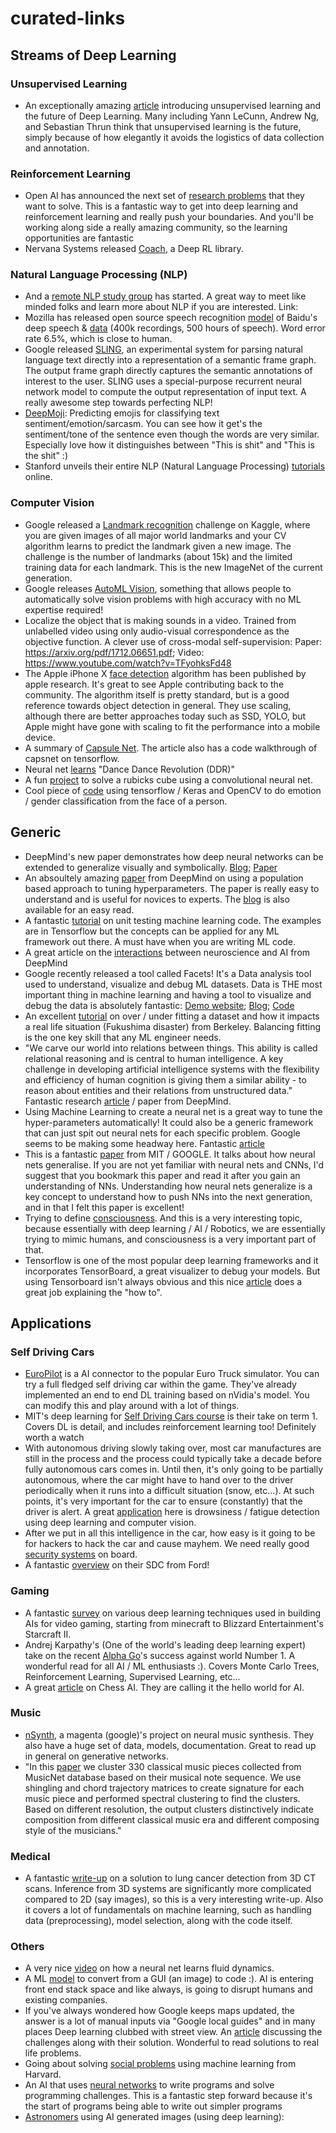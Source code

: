 # curated-links

## Streams of Deep Learning
### Unsupervised Learning
* An exceptionally amazing [article](https://medium.com/intuitionmachine/navigating-the-unsupervised-learning-landscape-951bd5842df9) introducing unsupervised learning and the future of Deep Learning. Many including Yann LeCunn, Andrew Ng, and Sebastian Thrun think that unsupervised learning is the future, simply because of how elegantly it avoids the logistics of data collection and annotation.

### Reinforcement Learning
* Open AI has announced the next set of [research problems](https://blog.openai.com/requests-for-research-2/) that they want to solve. This is a fantastic way to get into deep learning and reinforcement learning and really push your boundaries. And you'll be working along side a really amazing community, so the learning opportunities are fantastic
* Nervana Systems released [Coach](http://coach.nervanasys.com/), a Deep RL library. 

### Natural Language Processing (NLP)
* And a [remote NLP study group](http://forums.fast.ai/t/remote-nlp-focused-study-group/10768) has started. A great way to meet like minded folks and learn more about NLP if you are interested. Link: 
* Mozilla has released open source speech recognition [model](https://github.com/mozilla/DeepSpeech) of Baidu's deep speech & [data](https://voice.mozilla.org/data) (400k recordings, 500 hours of speech). Word error rate 6.5%, which is close to human.
* Google released [SLING](https://research.googleblog.com/2017/11/sling-natural-language-frame-semantic.html), an experimental system for parsing natural language text directly into a representation of a semantic frame graph. The output frame graph directly captures the semantic annotations of interest to the user. SLING uses a special-purpose recurrent neural network model to compute the output representation of input text. A really awesome step towards perfecting NLP!
* [DeepMoji](https://arxiv.org/abs/1708.00524): Predicting emojis for classifying text sentiment/emotion/sarcasm. You can see how it get's the sentiment/tone of the sentence even though the words are very similar. Especially love how it distinguishes between "This is shit" and "This is the shit" :)
* Stanford unveils their entire NLP (Natural Language Processing) [tutorials](https://www.youtube.com/playlist?list=PL3FW7Lu3i5Jsnh1rnUwq_TcylNr7EkRe6) online.

### Computer Vision
* Google released a [Landmark recognition](https://www.kaggle.com/c/landmark-recognition-challenge) challenge on Kaggle, where you are given images of all major world landmarks and your CV algorithm learns to predict the landmark given a new image. The challenge is the number of landmarks (about 15k) and the limited training data for each landmark. This is the new ImageNet of the current generation.
* Google releases [AutoML Vision](https://www.blog.google/topics/google-cloud/cloud-automl-making-ai-accessible-every-business/), something that allows people to automatically solve vision problems with high accuracy with no ML expertise required!
* Localize the object that is making sounds in a video. Trained from unlabelled video using only audio-visual correspondence as the objective function. A clever use of cross-modal self-supervision: Paper: https://arxiv.org/pdf/1712.06651.pdf; Video: https://www.youtube.com/watch?v=TFyohksFd48
* The Apple iPhone X [face detection](https://machinelearning.apple.com/2017/11/16/face-detection.html) algorithm has been published by apple research. It's great to see Apple contributing back to the community. The algorithm itself is pretty standard, but is a good reference towards object detection in general. They use scaling, although there are better approaches today such as SSD, YOLO, but Apple might have gone with scaling to fit the performance into a mobile device.
* A summary of [Capsule Net](https://hackernoon.com/what-is-a-capsnet-or-capsule-network-2bfbe48769cc). The article also has a code walkthrough of capsnet on tensorflow.
* Neural net [learns](https://arxiv.org/abs/1703.06891) "Dance Dance Revolution (DDR)"
* A fun [project](https://github.com/jerpint/rubiks_cube_convnet) to solve a rubicks cube using a convolutional neural net.
* Cool piece of [code](https://github.com/oarriaga/face_classification) using tensorflow / Keras and OpenCV to do emotion / gender classification from the face of a person.

## Generic
* DeepMind's new paper demonstrates how deep neural networks can be extended to generalize visually and symbolically. [Blog](https://deepmind.com/blog/learning-explanatory-rules-noisy-data/); [Paper](http://www.jair.org/media/5714/live-5714-10391-jair.pdf)
* An absoultely amazing [paper](https://arxiv.org/abs/1711.09846) from DeepMind on using a population based approach to tuning hyperparameters. The paper is really easy to understand and is useful for novices to experts. The [blog](https://deepmind.com/blog/population-based-training-neural-networks/) is also available for an easy read.
* A fantastic [tutorial](https://medium.com/@keeper6928/how-to-unit-test-machine-learning-code-57cf6fd81765) on unit testing machine learning code. The examples are in Tensorflow but the concepts can be applied for any ML framework out there. A must have when you are writing ML code.
* A great article on the [interactions](https://deepmind.com/blog/ai-and-neuroscience-virtuous-circle/) between neuroscience and AI from DeepMind
* Google recently released a tool called Facets! It's a Data analysis tool used to understand, visualize and debug ML datasets. Data is THE most important thing in machine learning and having a tool to visualize and debug the data is absolutely fantastic: 
[Demo website](https://pair-code.github.io/facets/); [Blog](https://research.googleblog.com/2017/07/facets-open-source-visualization-tool.html); [Code](https://github.com/pair-code/facets)
* An excellent [tutorial](https://ml.berkeley.edu/blog/2017/07/13/tutorial-4/) on over / under fitting a dataset and how it impacts a real life situation (Fukushima disaster) from Berkeley. Balancing fitting is the one key skill that any ML engineer needs.
* "We carve our world into relations between things. This ability is called relational reasoning and is central to human intelligence. A key challenge in developing artificial intelligence systems with the flexibility and efficiency of human cognition is giving them a similar ability - to reason about entities and their relations from unstructured data." Fantastic research [article](https://deepmind.com/blog/neural-approach-relational-reasoning/) / paper from DeepMind.
* Using Machine Learning to create a neural net is a great way to tune the hyper-parameters automatically! It could also be a generic framework that can just spit out neural nets for each specific problem. Google seems to be making some headway here. Fantastic [article](https://research.googleblog.com/2017/05/using-machine-learning-to-explore.html)
* This is a fantastic [paper](https://openreview.net/pdf?id=Sy8gdB9xx) from MIT / GOOGLE. It talks about how neural nets generalise. If you are not yet familiar with neural nets and CNNs, I'd suggest that you bookmark this paper and read it after you gain an understanding of NNs. Understanding how neural nets generalize is a key concept to understand how to push NNs into the next generation, and in that I felt this paper is excellent! 
* Trying to define [consciousness](http://www.bbc.com/news/science-environment-39482345). And this is a very interesting topic, because essentially with deep learning / AI / Robotics, we are essentially trying to mimic humans, and consciousness is a very important part of that.
* Tensorflow is one of the most popular deep learning frameworks and it incorporates TensorBoard, a great visualizer to debug your models. But using Tensorboard isn't always obvious and this nice [article](https://medium.com/towards-data-science/visualizing-your-model-using-tensorboard-796ebb73e98d) does a great job explaining the "how to".

## Applications
### Self Driving Cars
* [EuroPilot](https://github.com/marshq/europilot) is a AI connector to the popular Euro Truck simulator. You can try a full fledged self driving car within the game. They've already implemented an end to end DL training based on nVidia's model. You can modify this and play around with a lot of things.
* MIT's deep learning for [Self Driving Cars course](https://www.youtube.com/playlist?list=PLrAXtmErZgOeiKm4sgNOknGvNjby9efdf) is their take on term 1. Covers DL is detail, and includes reinforcement learning too! Definitely worth a watch
* With autonomous driving slowly taking over, most car manufactures are still in the process and the process could typically take a decade before fully autonomous cars comes in. Until then, it's only going to be partially autonomous, where the car might have to hand over to the driver periodically when it runs into a difficult situation (snow, etc...). At such points, it's very important for the car to ensure (constantly) that the driver is alert. A great [application](https://www.youtube.com/watch?v=uGvvCgqYmpY) here is drowsiness / fatigue detection using deep learning and computer vision.
* After we put in all this intelligence in the car, how easy is it going to be for hackers to hack the car and cause mayhem. We need really good [security systems](https://www.wired.com/2017/04/ubers-former-top-hacker-securing-autonomous-cars-really-hard-problem/) on board.
* A fantastic [overview](https://medium.com/@ford/what-it-takes-to-be-a-self-driving-leader-71928b94870e) on their SDC from Ford! 

### Gaming
* A fantastic [survey](https://arxiv.org/pdf/1708.07902.pdf) on various deep learning techniques used in building AIs for video gaming, starting from minecraft to Blizzard Entertainment's Starcraft II.
* Andrej Karpathy's (One of the world's leading deep learning expert) take on the recent [Alpha Go](https://medium.com/@karpathy/alphago-in-context-c47718cb95a5)'s success against world Number 1. A wonderful read for all AI / ML enthusiasts :). Covers Monte Carlo Trees, Reinforcement Learning, Supervised Learning, etc...
* A great [article](https://medium.freecodecamp.com/simple-chess-ai-step-by-step-1d55a9266977) on Chess AI. They are calling it the hello world for AI.

### Music
* [nSynth](https://magenta.tensorflow.org/nsynth), a magenta (google)'s project on neural music synthesis. They also have a huge set of data, models, documentation. Great to read up in general on generative networks.
* "In this [paper](https://arxiv.org/abs/1706.08928) we cluster 330 classical music pieces collected from MusicNet database based on their musical note sequence. We use shingling and chord trajectory matrices to create signature for each music piece and performed spectral clustering to find the clusters. Based on different resolution, the output clusters distinctively indicate composition from different classical music era and different composing style of the musicians." 

### Medical
* A fantastic [write-up](http://juliandewit.github.io/kaggle-ndsb2017/) on a solution to lung cancer detection from 3D CT scans. Inference from 3D systems are significantly more complicated compared to 2D (say images), so this is a very interesting write-up. Also it covers a lot of fundamentals on machine learning, such as handling data (preprocessing), model selection, along with the code itself.

### Others
* A very nice [video](https://www.youtube.com/watch?v=iOWamCtnwTc&app=desktop) on how a neural net learns fluid dynamics.
* A ML [model](https://arxiv.org/abs/1705.07962) to convert from a GUI (an image) to code :). AI is entering front end stack space and like always, is going to disrupt humans and existing companies.
* If you've always wondered how Google keeps maps updated, the answer is a lot of manual inputs via "Google local guides" and in many places Deep learning clubbed with street view. An [article](https://research.googleblog.com/2017/05/updating-google-maps-with-deep-learning.html) discussing the challenges along with their solution. Wonderful to read solutions to real life problems.
* Going about solving [social problems](https://hbr.org/2016/12/a-guide-to-solving-social-problems-with-machine-learning
) using machine learning from Harvard.
* An AI that uses [neural networks](https://blog.acolyer.org/2017/03/29/deepcoder-learning-to-write-programs/) to write programs and solve programming challenges. This is a fantastic step forward because it's the start of programs being able to write out simpler programs
* [Astronomers](http://www.nature.com/news/astronomers-explore-uses-for-ai-generated-images-1.21398) using AI generated images (using deep learning): 
